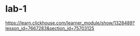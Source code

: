 # lab-1

https://learn.clickhouse.com/learner_module/show/1328489?lesson_id=7667283&section_id=75703125
